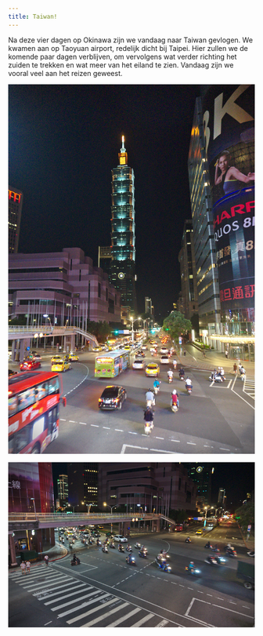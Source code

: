```yaml
---
title: Taiwan!
---
```



Na deze vier dagen op Okinawa zijn we vandaag naar Taiwan gevlogen. We kwamen
aan op Taoyuan airport, redelijk dicht bij Taipei. Hier zullen we de komende
paar dagen verblijven, om vervolgens wat verder richting het zuiden te trekken
en wat meer van het eiland te zien. Vandaag zijn we vooral veel aan het reizen
geweest.

![De Taipei 101, tot 2010 het hoogste gebouw in de wereld](/images/day-20180626/20180705_0063.jpg)

![Erg veel mensen rijden op scooters hier](/images/day-20180626/20180705_0047.jpg)
